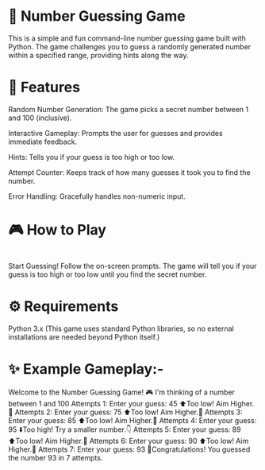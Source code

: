 # 🔢 Number Guessing Game
This is a simple and fun command-line number guessing game built with Python. The game challenges you to guess a randomly generated number within a specified range, providing hints along the way.

# 🚀 Features
Random Number Generation: The game picks a secret number between 1 and 100 (inclusive).

Interactive Gameplay: Prompts the user for guesses and provides immediate feedback.

Hints: Tells you if your guess is too high or too low.

Attempt Counter: Keeps track of how many guesses it took you to find the number.

Error Handling: Gracefully handles non-numeric input.

# 🎮 How to Play
<br>
Start Guessing!
Follow the on-screen prompts. The game will tell you if your guess is too high or too low until you find the secret number.

# ⚙️ Requirements
Python 3.x (This game uses standard Python libraries, so no external installations are needed beyond Python itself.)

# ✨ Example Gameplay:-
Welcome to the Number Guessing Game! 🎮
I'm thinking of a number between 1 and 100
Attempts 1: Enter your guess: 45
⬆️Too low! Aim Higher.🎯
Attempts 2: Enter your guess: 75
⬆️Too low! Aim Higher.🎯
Attempts 3: Enter your guess: 85
⬆️Too low! Aim Higher.🎯
Attempts 4: Enter your guess: 95
⬇️Too high! Try a smaller number.👇
Attempts 5: Enter your guess: 89
⬆️Too low! Aim Higher.🎯
Attempts 6: Enter your guess: 90
⬆️Too low! Aim Higher.🎯
Attempts 7: Enter your guess: 93
🎉Congratulations! You guessed the number 93 in 7 attempts.
